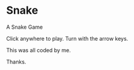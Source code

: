 # Snake
A Snake Game

Click anywhere to play. Turn with the arrow keys.

This was all coded by me.

Thanks.
